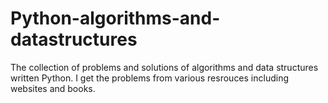 # Python-algorithms-and-datastructures
The collection of problems and solutions of algorithms and data structures written Python.
I get the problems from various resrouces including websites and books.
